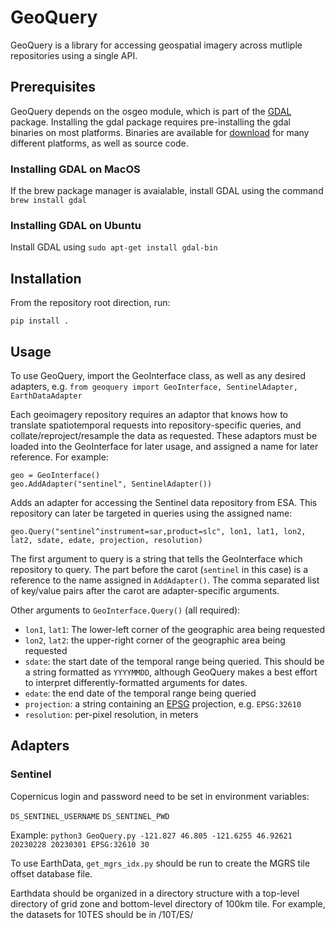 # GeoQuery

GeoQuery is a library for accessing geospatial imagery across mutliple repositories using a single API.

## Prerequisites
GeoQuery depends on the osgeo module, which is part of the [GDAL](https://gdal.org) package. Installing the gdal package requires pre-installing the gdal binaries on most platforms. Binaries are available for [download](https://gdal.org/download.html#binaries) for many different platforms, as well as source code.

### Installing GDAL on MacOS
If the brew package manager is avaialable, install GDAL using the command `brew install gdal`  

### Installing GDAL on Ubuntu
Install GDAL using `sudo apt-get install gdal-bin`

## Installation
From the repository root direction, run:

`pip install .`

## Usage
To use GeoQuery, import the GeoInterface class, as well as any desired adapters, e.g.
`from geoquery import GeoInterface, SentinelAdapter, EarthDataAdapter`

Each geoimagery repository requires an adaptor that knows how to translate spatiotemporal requests into repository-specific queries, and collate/reproject/resample the data as requested. These adaptors must be loaded into the GeoInterface for later usage, and assigned a name for later reference. For example:

```
geo = GeoInterface()
geo.AddAdapter("sentinel", SentinelAdapter())
```

Adds an adapter for accessing the Sentinel data repository from ESA. This repository can later be targeted in queries using the assigned name:
```
geo.Query("sentinel^instrument=sar,product=slc", lon1, lat1, lon2, lat2, sdate, edate, projection, resolution)
```

The first argument to query is a string that tells the GeoInterface which repository to query. The part before the carot (`sentinel` in this case) is a reference to the name assigned in `AddAdapter()`. The comma separated list of key/value pairs after the carot are adapter-specific arguments.

Other arguments to `GeoInterface.Query()` (all required):
* `lon1`, `lat1`: The lower-left corner of the geographic area being requested
* `lon2`, `lat2`: the upper-right corner of the geographic area being requested
* `sdate`: the start date of the temporal range being queried. This should be a string formatted as `YYYYMMDD`, although GeoQuery makes a best effort to interpret differently-formatted arguments for dates.
* `edate`: the end date of the temporal range being queried
* `projection`: a string containing an [EPSG](https://en.wikipedia.org/wiki/EPSG_Geodetic_Parameter_Dataset) projection, e.g. `EPSG:32610`
* `resolution`: per-pixel resolution, in meters



## Adapters

### Sentinel
Copernicus login and password need to be set in environment variables:

`DS_SENTINEL_USERNAME`
`DS_SENTINEL_PWD`

Example:
`python3 GeoQuery.py -121.827 46.805 -121.6255 46.92621 20230228 20230301 EPSG:32610 30`

To use EarthData, `get_mgrs_idx.py` should be run to create the MGRS tile offset database file.

Earthdata should be organized in a directory structure with a top-level directory of grid zone and bottom-level directory of 100km tile. For example, the datasets for 10TES should be in <earthdata directory>/10T/ES/ 

###

